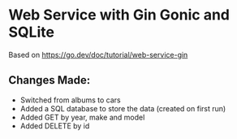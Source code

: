 # Web Service with Gin Gonic and SQLite

Based on https://go.dev/doc/tutorial/web-service-gin

## Changes Made:
-   Switched from albums to cars
-   Added a SQL database to store the data (created on first run) 
-   Added GET by year, make and model
-   Added DELETE by id
